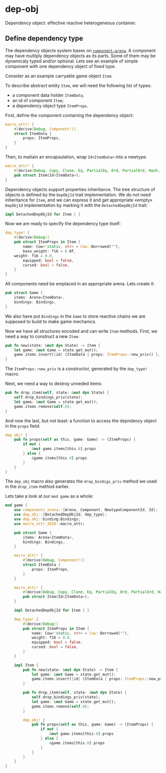 # dep-obj

Dependency object: effective reactive heterogeneous container.

## Define dependency type

The dependency objects system bases on [`component-arena`](https://crates.io/crates/components-arena).
A component may have multiply dependency objects as its parts. Some of them may be dynamicaly typed
and/or optional. Lets see an example of simple component with one dependency object of fixed type.

Consider as an example carryable game object `Item`.

To describe abstract entity `Item`, we will need the following list of types:
- a component data holder `ItemData`;
- an id of component `Item`;
- a dependency object type `ItemProps`.

First, define the component containing the dependency object:

```rust
macro_attr! {
    #[derive(Debug, Component!)]
    struct ItemData {
        props: ItemProps,
    }
}
```

Then, to maitain an encapsulation, wrap `Id<ItemData>` into a newtype:

```rust
macro_attr! {
    #[derive(Debug, Copy, Clone, Eq, PartialEq, Ord, PartialOrd, Hash, NewtypeComponentId!)]
    pub struct Item(Id<ItemData>);
}
```

Dependency objects support properties inheritance. The tree structure of objects is defined
by the `DepObjId` trait implementation. We do not need inheritance for `Item`, and we
can express it and get appropriate «empty» `DepObjId` implementation
by marking it with the `DetachedDepObjId` trait:

```rust
impl DetachedDepObjId for Item { }
```

Now we are ready to specify the dependency type itself:

```rust
dep_type! {
    #[derive(Debug)]
    pub struct ItemProps in Item {
        name: Cow<'static, str> = Cow::Borrowed(""),
        base_weight: f16 = 0.0f,
	weight: f16 = 0.0,
        equipped: bool = false,
        cursed: bool = false,
    }
}
```

All components need be emplaced in an appropriate arena. Lets create it:

```rust
pub struct Game {
    items: Arena<ItemData>,
    bindings: Bindings,
}
```

We also have put `Bindings` in the `Game` to store reactive chains
we are supposed to build to make game mechanics.

Now we have all structures encoded and can write `Item` methods.
First, we need a way to construct a new `Item`:

```rust
pub fn new(state: &mut dyn State) -> Item {
    let game: &mut Game = state.get_mut();
    game.items.insert(|id| (ItemData { props: ItemProps::new_priv() }, Item(id)))
}
```

The `ItemProps::new_priv` is a constructor, generated by the `dep_type!` macro.

Next, we need a way to destroy unneded items:

```rust
pub fn drop_item(self, state: &mut dyn State) {
    self.drop_bindings_priv(state);
    let game: &mut Game = state.get_mut();
    game.items.remove(self.0);
}
```

And now the last, but not least: a function to access the depndency object in
the `props` field:

```rust
dep_obj! {
    pub fn props(self as this, game: Game) -> (ItemProps) {
        if mut {
            &mut game.items[this.0].props
        } else {
            &game.items[this.0].props
        }
    }
}
```

The `dep_obj` macro also generates the `drop_bindigs_priv` method we used in the `drop_item` method earlier.

Lets take a look at our `mod game` as a whole:

```rust
mod game {
    use components_arena::{Arena, Component, NewtypeComponentId, Id};
    use dep_obj::{DetachedDepObjId, dep_type};
    use dep_obj::binding:Bindings;
    use macro_attr_2018::macro_attr;

    pub struct Game {
        items: Arena<ItemData>,
        bindings: Bindings,
    }

    macro_attr! {
        #[derive(Debug, Component!)]
        struct ItemData {
            props: ItemProps,
        }
    }

    macro_attr! {
        #[derive(Debug, Copy, Clone, Eq, PartialEq, Ord, PartialOrd, Hash, NewtypeComponentId!)]
        pub struct Item(Id<ItemData>);
    }

    impl DetachedDepObjId for Item { }

    dep_type! {
        #[derive(Debug)]
        pub struct ItemProps in Item {
            name: Cow<'static, str> = Cow::Borrowed(""),
            weight: f16 = 0.0,
            equipped: bool = false,
            cursed: bool = false,
        }
    }

    impl Item {
        pub fn new(state: &mut dyn State) -> Item {
            let game: &mut Game = state.get_mut();
            game.items.insert(|id| (ItemData { props: ItemProps::new_priv() }, Item(id)))
        }

        pub fn drop_item(self, state: &mut dyn State) {
            self.drop_bindings_priv(state);
            let game: &mut Game = state.get_mut();
            game.items.remove(self.0);
        }

        dep_obj! {
            pub fn props(self as this, game: Game) -> (ItemProps) {
                if mut {
                    &mut game.items[this.0].props
                } else {
                    &game.items[this.0].props
                }
            }
        }
    }
}
```
